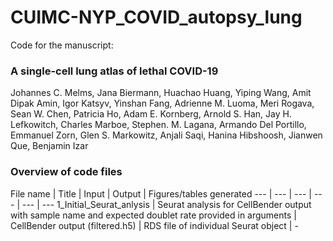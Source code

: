 # CUIMC-NYP_COVID_autopsy_lung

Code for the manuscript:
### A single-cell lung atlas of lethal COVID-19 
Johannes C. Melms, Jana Biermann, Huachao Huang, Yiping Wang, Amit Dipak Amin, Igor Katsyv, Yinshan Fang, Adrienne M. Luoma, Meri Rogava, Sean W. Chen, Patricia Ho, Adam E. Kornberg, Arnold S. Han, Jay H. Lefkowitch, Charles Marboe, Stephen. M. Lagana, Armando Del Portillo, Emmanuel Zorn, Glen S. Markowitz, Anjali Saqi, Hanina Hibshoosh, Jianwen  Que, Benjamin Izar


### Overview of code files
File name	| Title |	Input |	Output | Figures/tables generated
--- | --- | --- | --- | --- | ---
1_Initial_Seurat_anlysis |	Seurat analysis for CellBender output with sample name and expected doublet rate provided in arguments |	CellBender output (filtered.h5) |	RDS file of individual Seurat object |	-
